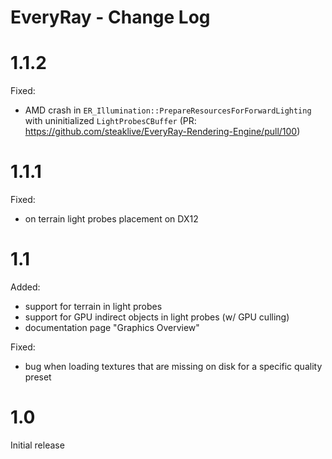 # EveryRay - Change Log

# 1.1.2
Fixed:
- AMD crash in `ER_Illumination::PrepareResourcesForForwardLighting` with uninitialized `LightProbesCBuffer` (PR: https://github.com/steaklive/EveryRay-Rendering-Engine/pull/100)
  
# 1.1.1
Fixed:
- on terrain light probes placement on DX12

# 1.1
Added:
- support for terrain in light probes
- support for GPU indirect objects in light probes (w/ GPU culling)
- documentation page "Graphics Overview"

Fixed:
- bug when loading textures that are missing on disk for a specific quality preset

# 1.0

Initial release

